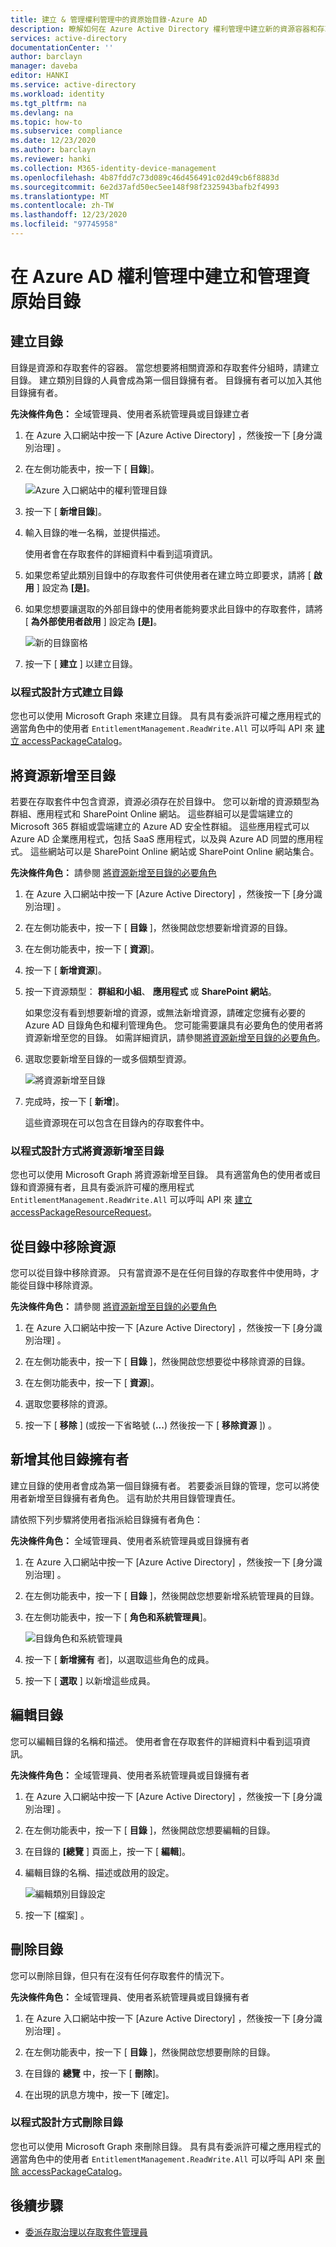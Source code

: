 ```yaml
---
title: 建立 & 管理權利管理中的資原始目錄-Azure AD
description: 瞭解如何在 Azure Active Directory 權利管理中建立新的資源容器和存取套件。
services: active-directory
documentationCenter: ''
author: barclayn
manager: daveba
editor: HANKI
ms.service: active-directory
ms.workload: identity
ms.tgt_pltfrm: na
ms.devlang: na
ms.topic: how-to
ms.subservice: compliance
ms.date: 12/23/2020
ms.author: barclayn
ms.reviewer: hanki
ms.collection: M365-identity-device-management
ms.openlocfilehash: 4b87fdd7c73d089c46d456491c02d49cb6f8883d
ms.sourcegitcommit: 6e2d37afd50ec5ee148f98f2325943bafb2f4993
ms.translationtype: MT
ms.contentlocale: zh-TW
ms.lasthandoff: 12/23/2020
ms.locfileid: "97745958"
---
```

# <a name="create-and-manage-a-catalog-of-resources-in-azure-ad-entitlement-management"></a>在 Azure AD 權利管理中建立和管理資原始目錄

## <a name="create-a-catalog"></a>建立目錄

目錄是資源和存取套件的容器。 當您想要將相關資源和存取套件分組時，請建立目錄。 建立類別目錄的人員會成為第一個目錄擁有者。 目錄擁有者可以加入其他目錄擁有者。

**先決條件角色：** 全域管理員、使用者系統管理員或目錄建立者

1. 在 Azure 入口網站中按一下 [Azure Active Directory]  ，然後按一下 [身分識別治理]  。

1. 在左側功能表中，按一下 [ **目錄**]。

    ![Azure 入口網站中的權利管理目錄](./media/entitlement-management-catalog-create/catalogs.png)

1. 按一下 [ **新增目錄**]。

1. 輸入目錄的唯一名稱，並提供描述。

    使用者會在存取套件的詳細資料中看到這項資訊。

1. 如果您希望此類別目錄中的存取套件可供使用者在建立時立即要求，請將 [ **啟用** ] 設定為 **[是]**。

1. 如果您想要讓選取的外部目錄中的使用者能夠要求此目錄中的存取套件，請將 [ **為外部使用者啟用** ] 設定為 **[是]**。

    ![新的目錄窗格](./media/entitlement-management-shared/new-catalog.png)

1. 按一下 [ **建立** ] 以建立目錄。

### <a name="creating-a-catalog-programmatically"></a>以程式設計方式建立目錄

您也可以使用 Microsoft Graph 來建立目錄。  具有具有委派許可權之應用程式的適當角色中的使用者 `EntitlementManagement.ReadWrite.All` 可以呼叫 API 來 [建立 accessPackageCatalog](/graph/api/accesspackagecatalog-post?view=graph-rest-beta)。

## <a name="add-resources-to-a-catalog"></a>將資源新增至目錄

若要在存取套件中包含資源，資源必須存在於目錄中。 您可以新增的資源類型為群組、應用程式和 SharePoint Online 網站。 這些群組可以是雲端建立的 Microsoft 365 群組或雲端建立的 Azure AD 安全性群組。 這些應用程式可以 Azure AD 企業應用程式，包括 SaaS 應用程式，以及與 Azure AD 同盟的應用程式。 這些網站可以是 SharePoint Online 網站或 SharePoint Online 網站集合。

**先決條件角色：** 請參閱 [將資源新增至目錄的必要角色](entitlement-management-delegate.md#required-roles-to-add-resources-to-a-catalog)

1. 在 Azure 入口網站中按一下 [Azure Active Directory]  ，然後按一下 [身分識別治理]  。

1. 在左側功能表中，按一下 [ **目錄** ]，然後開啟您想要新增資源的目錄。

1. 在左側功能表中，按一下 [ **資源**]。

1. 按一下 [ **新增資源**]。

1. 按一下資源類型： **群組和小組**、 **應用程式** 或 **SharePoint 網站**。

    如果您沒有看到想要新增的資源，或無法新增資源，請確定您擁有必要的 Azure AD 目錄角色和權利管理角色。 您可能需要讓具有必要角色的使用者將資源新增至您的目錄。 如需詳細資訊，請參閱[將資源新增至目錄的必要角色](entitlement-management-delegate.md#required-roles-to-add-resources-to-a-catalog)。

1. 選取您要新增至目錄的一或多個類型資源。

    ![將資源新增至目錄](./media/entitlement-management-catalog-create/catalog-add-resources.png)

1. 完成時，按一下 [ **新增**]。

    這些資源現在可以包含在目錄內的存取套件中。

### <a name="adding-a-resource-to-a-catalog-programmatically"></a>以程式設計方式將資源新增至目錄

您也可以使用 Microsoft Graph 將資源新增至目錄。  具有適當角色的使用者或目錄和資源擁有者，且具有委派許可權的應用程式 `EntitlementManagement.ReadWrite.All` 可以呼叫 API 來 [建立 accessPackageResourceRequest](/graph/api/accesspackageresourcerequest-post?view=graph-rest-beta)。

## <a name="remove-resources-from-a-catalog"></a>從目錄中移除資源

您可以從目錄中移除資源。 只有當資源不是在任何目錄的存取套件中使用時，才能從目錄中移除資源。

**先決條件角色：** 請參閱 [將資源新增至目錄的必要角色](entitlement-management-delegate.md#required-roles-to-add-resources-to-a-catalog)

1. 在 Azure 入口網站中按一下 [Azure Active Directory]  ，然後按一下 [身分識別治理]  。

1. 在左側功能表中，按一下 [ **目錄** ]，然後開啟您想要從中移除資源的目錄。

1. 在左側功能表中，按一下 [ **資源**]。

1. 選取您要移除的資源。

1. 按一下 [ **移除** ] (或按一下省略號 (**...**) 然後按一下 [ **移除資源** ]) 。


## <a name="add-additional-catalog-owners"></a>新增其他目錄擁有者

建立目錄的使用者會成為第一個目錄擁有者。 若要委派目錄的管理，您可以將使用者新增至目錄擁有者角色。 這有助於共用目錄管理責任。 

請依照下列步驟將使用者指派給目錄擁有者角色：

**先決條件角色：** 全域管理員、使用者系統管理員或目錄擁有者

1. 在 Azure 入口網站中按一下 [Azure Active Directory]  ，然後按一下 [身分識別治理]  。

1. 在左側功能表中，按一下 [ **目錄** ]，然後開啟您想要新增系統管理員的目錄。

1. 在左側功能表中，按一下 [ **角色和系統管理員**]。

    ![目錄角色和系統管理員](./media/entitlement-management-shared/catalog-roles-administrators.png)

1. 按一下 [ **新增擁有** 者]，以選取這些角色的成員。

1. 按一下 [ **選取** ] 以新增這些成員。

## <a name="edit-a-catalog"></a>編輯目錄

您可以編輯目錄的名稱和描述。 使用者會在存取套件的詳細資料中看到這項資訊。

**先決條件角色：** 全域管理員、使用者系統管理員或目錄擁有者

1. 在 Azure 入口網站中按一下 [Azure Active Directory]  ，然後按一下 [身分識別治理]  。

1. 在左側功能表中，按一下 [ **目錄** ]，然後開啟您想要編輯的目錄。

1. 在目錄的 **[總覽** ] 頁面上，按一下 [ **編輯**]。

1. 編輯目錄的名稱、描述或啟用的設定。

    ![編輯類別目錄設定](./media/entitlement-management-shared/catalog-edit.png)

1. 按一下 [檔案]  。

## <a name="delete-a-catalog"></a>刪除目錄

您可以刪除目錄，但只有在沒有任何存取套件的情況下。

**先決條件角色：** 全域管理員、使用者系統管理員或目錄擁有者

1. 在 Azure 入口網站中按一下 [Azure Active Directory]  ，然後按一下 [身分識別治理]  。

1. 在左側功能表中，按一下 [ **目錄** ]，然後開啟您想要刪除的目錄。

1. 在目錄的 **總覽** 中，按一下 [ **刪除**]。

1. 在出現的訊息方塊中，按一下 [確定]。

### <a name="deleting-a-catalog-programmatically"></a>以程式設計方式刪除目錄

您也可以使用 Microsoft Graph 來刪除目錄。  具有具有委派許可權之應用程式的適當角色中的使用者 `EntitlementManagement.ReadWrite.All` 可以呼叫 API 來 [刪除 accessPackageCatalog](/graph/api/accesspackagecatalog-delete?view=graph-rest-beta)。

## <a name="next-steps"></a>後續步驟

- [委派存取治理以存取套件管理員](entitlement-management-delegate-managers.md)